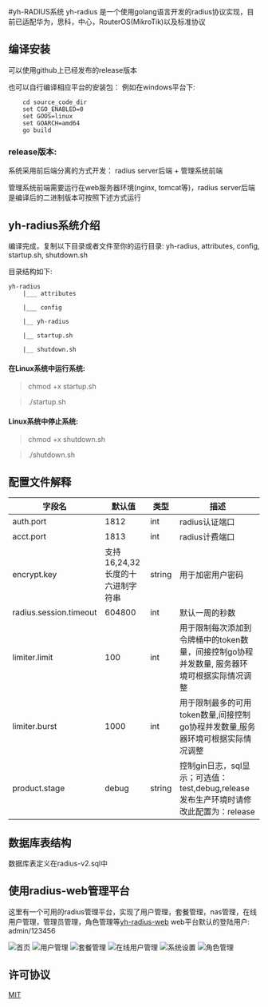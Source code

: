 #yh-RADIUS系统
yh-radius 是一个使用golang语言开发的radius协议实现，目前已适配华为，思科，中心，RouterOS(MikroTik)以及标准协议
## 编译安装

可以使用github上已经发布的release版本

也可以自行编译相应平台的安装包：
例如在windows平台下:
```  
    cd source_code_dir
    set CGO_ENABLED=0
    set GOOS=linux
    set GOARCH=amd64 
    go build
```

### release版本:

系统采用前后端分离的方式开发： radius server后端 + 管理系统前端

管理系统前端需要运行在web服务器环境(nginx, tomcat等)，radius server后端是编译后的二进制版本可按照下述方式运行

## yh-radius系统介绍

编译完成，复制以下目录或者文件至你的运行目录: yh-radius, attributes, config, startup.sh, shutdown.sh

目录结构如下:
 
    yh-radius
        |___ attributes
  
        |___ config
  
        |__ yh-radius
    
        |__ startup.sh
    
        |__ shutdown.sh

#### 在Linux系统中运行系统: 

> chmod +x startup.sh

> ./startup.sh

#### Linux系统中停止系统:

> chmod +x shutdown.sh

> ./shutdown.sh

## 配置文件解释

| 字段名 | 默认值 | 类型 | 描述 |
| ------| ------ | ------ | ----- |
| auth.port | 1812 | int |  radius认证端口  |
| acct.port | 1813 | int |  radius计费端口  |
| encrypt.key | 支持16,24,32长度的十六进制字符串 | string |  用于加密用户密码  |
| radius.session.timeout | 604800 | int | 默认一周的秒数  |
| limiter.limit | 100 | int | 用于限制每次添加到令牌桶中的token数量，间接控制go协程并发数量, 服务器环境可根据实际情况调整 |
| limiter.burst | 1000 | int | 用于限制最多的可用token数量,间接控制go协程并发数量,服务器环境可根据实际情况调整  |
| product.stage | debug | string | 控制gin日志，sql显示；可选值：test,debug,release 发布生产环境时请修改此配置为：release  |

## 数据库表结构
数据库表定义在radius-v2.sql中

## 使用radius-web管理平台
这里有一个可用的radius管理平台，实现了用户管理，套餐管理，nas管理，在线用户管理，管理员管理，角色管理等[yh-radius-web](https://github.com/cometowell/radius-web.git)
web平台默认的登陆用户: admin/123456

![首页](https://github.com/cometowell/yh-radius/raw/master/document/index.png)
![用户管理](https://github.com/cometowell/yh-radius/raw/master/document/user.png)
![套餐管理](https://github.com/cometowell/yh-radius/raw/master/document/product.png)
![在线用户管理](https://github.com/cometowell/yh-radius/raw/master/document/online.png)
![系统设置](https://github.com/cometowell/yh-radius/raw/master/document/system.png)
![角色管理](https://github.com/cometowell/yh-radius/raw/master/document/role.png)


## 许可协议
[MIT](https://mit-license.org/)